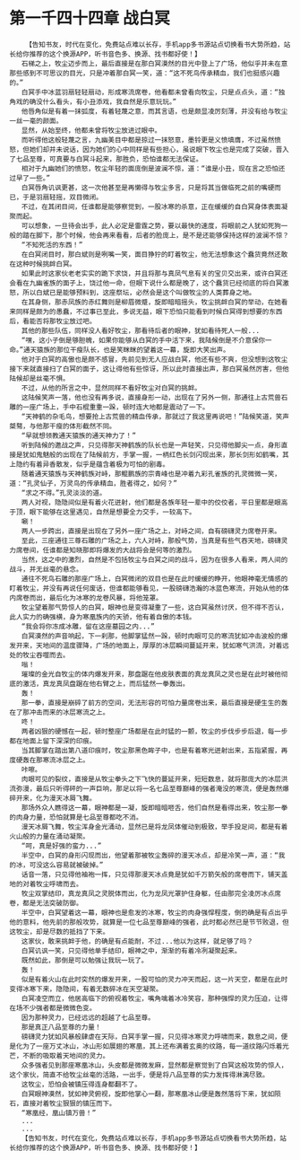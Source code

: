 # 第一千四十四章 战白冥
        【告知书友，时代在变化，免费站点难以长存，手机app多书源站点切换看书大势所趋，站长给你推荐的这个换源APP，听书音色多、换源、找书都好使！】
       石梯之上，牧尘迈步而上，最后直接是在那白冥漠然的目光中登上了广场，他似乎并未在意那些感到不可思议的目光，只是冲着那白冥一笑，道：“这不死鸟传承精血，我们也挺感兴趣的。”
       白冥手中冰蓝羽扇轻轻扇动，形成寒流席卷，他看都未曾看向牧尘，只是点点头，道：“独角戏的确没什么看头，有小丑添戏，我自然是乐意玩玩。”
       他唇角似是有着一抹弧度，有着轻蔑之意，而其言语，也是颇显凌厉刻薄，并没有给与牧尘一丝一毫的颜面。
       显然，从始至终，他都未曾将牧尘放进过眼中。
       而听得他这般轻蔑之言，九幽美目中都是掠过一抹怒意，墨铃更是义愤填膺，不过虽然愤怒，但她们却并未说话，因为她们的心中同样是有些担心，虽说眼下牧尘也是完成了突破，晋入了七品至尊，可真要与白冥斗起来，那胜负，恐怕谁都无法保证。
       相对于九幽她们的愤怒，牧尘年轻的面庞倒是波澜不惊，道：“谁是小丑，现在言之恐怕还过早了一些。”
       白冥唇角讥讽更甚，这一次他甚至是再懒得与牧尘多言，只是将其当做临死之前的嘴硬而已，于是羽扇轻摇，双目微闭。
       不过，在其闭目间，任谁都是能够察觉到，一股冰寒的杀意，正在缓缓的自白冥身体表面凝聚而起。
       可以想象，一旦待会出手，此人必定是雷霆之势，要以最快的速度，将眼前之人犹如死狗一般的踏在脚下，那个时候，他会再来看看，后者的脸庞上，是不是还能够保持这样的波澜不惊？
       “不知死活的东西！”
       在白冥闭目时，那白斌则是咧嘴一笑，面目狰狞的盯着牧尘，他无法想象这个蠢货竟然还敢在这种时候挑衅白冥。
       如果此时这家伙老老实实的跪下求饶，并且将那与真凤气息有关的宝贝交出来，或许白冥还会看在九幽雀族的面子上，饶过他一命，但眼下说什么都是晚了，这个蠢货已经彻底的将白冥激怒，所以白斌已是能够预料到，这座祭坛，必然会是这个叫做牧尘的人类葬身之地。
       在其身侧，那赤凤族的赤红舞则是柳眉微蹙，旋即暗暗摇头，牧尘挑衅白冥的举动，在她看来同样是颇为的愚蠢，不过事已至此，多说无益，眼下恐怕只能看到时候白冥得到想要的东西后，看能否将那牧尘放过吧。
       其他的那些队伍，同样没人看好牧尘，那看待后者的眼神，犹如看待死人一般...
       “嘿，这小子倒是够胆魄，如果你能够从白冥的手中活下来，我陆候倒是不介意保你一命。”通天猿族的那位干瘦队长，也是笑眯眯的望着这一幕，旋即大笑出声。
       他对于白冥的高傲也是颇不感冒，先前见到无人应战白冥，他还有些不爽，但没想到这牧尘接下来就直接扫了白冥的面子，这让得他有些惊讶，所以此时直接出声，那白冥虽然厉害，但他陆候却是丝毫不惧。
       不过，从他的所言之中，显然同样不看好牧尘对白冥的挑衅。
       这陆候笑声一落，他也没有再多说，直接身形一动，出现在了另外一侧，那通往上古荒兽石雕的一座广场上，手中石棍重重一跺，顿时连大地都是震动了一下。
       “天神鹤的杂毛鸟，想要抢上古荒兽的精血传承，那就过了我这里再说吧！”陆候笑道，笑声桀骜，与他那干瘦的体形截然不同。
       “早就想领教通天猿族的通天神力了！”
       听到陆候的邀战之声，只见得那天神鹤族的队长也是一声轻笑，只见得他脚尖一点，身形直接是犹如鬼魅般的出现在了陆候前方，手掌一握，一柄红色长剑闪现出来，那长剑形如鹤嘴，其上隐约有着异香散发，似乎是蕴含着极为可怕的剧毒。
       随着通天猿族与天神鹤族对峙，那鲲鹏族的宗青峰也是冲着九彩孔雀族的孔灵微微一笑，道：“孔灵仙子，万灵鸟的传承精血，胜者得之，如何？”
       “求之不得。”孔灵淡淡的道。
       两人对视，隐隐间似是有着火花迸射，他们都是各族年轻一辈中的佼佼者，平日里都是眼高于顶，眼下能够在这里遇见，自然是想要全力交手，一较高下。
       唰！
       两人一步跨出，直接是出现在了另外一座广场之上，对峙之间，自有磅礴灵力席卷开来。
       至此，三座通往三尊石雕的广场之上，六人对峙，那般气势，当真是有些气吞天地，磅礴灵力席卷间，任谁都是知晓那即将爆发的大战将会是何等的激烈。
       当然，这之中的激烈，自然是不包括牧尘与白冥之间的战斗，因为在很多人看来，两人间的战斗，并无丝毫的悬念。
       通往不死鸟石雕的那座广场上，白冥微闭的双目也是在此时缓缓的睁开，他眼神毫无情感的盯着牧尘，并没有再说任何废话，但谁都能够看见，一股磅礴浩瀚的冰蓝色寒流，开始从他的体内席卷而出，最后化为冰寒的龙卷风暴，将他笼罩。
       牧尘望着那气势惊人的白冥，眼神也是变得凝重了一些，这白冥虽然讨厌，但不得不否认，此人实力的确强横，身为寒凰族内的天骄，他有着自傲的本钱。
       “我会将你冻成冰雕，留在这座墓园之内...”
       白冥漠然的声音响起，下一刹那，他脚掌猛然一跺，顿时肉眼可见的寒流犹如冲击波般的爆发开来，天地间的温度骤降，广场的地面上，厚厚的冰层瞬间蔓延开来，犹如寒气洪流，对着远处的牧尘吞噬而去。
       嗡！
       璀璨的金光自牧尘的体内爆发开来，那盘踞在他皮肤表面的真龙真凤之灵也是在此时被他彻底的激活，真龙真凤盘踞在他右臂之上，而后猛然一拳轰出。
       轰！
       那一拳，直接是崩碎了前方的空间，无法形容的可怕力量席卷出来，最后直接是硬生生的轰在了那冲击而来的冰层寒流之上。
       咚！
       两者凶狠的硬憾在一起，顿时整座广场都是在此时猛的一颤，牧尘的步伐步步后退，每一步都在地面上留下深深的印痕。
       当其脚掌在踏出第八道印痕时，牧尘那黑色眸子中，也是有着寒光迸射出来，五指紧握，再度硬轰在那寒流冰层之上。
       咔嚓。
       肉眼可见的裂纹，直接是从牧尘拳头之下飞快的蔓延开来，短短数息，就将那庞大的冰层洪流弥漫，最后只听得砰的一声巨响，那足以将一名七品至尊巅峰的强者淹没的寒流，便是轰然爆碎开来，化为漫天冰屑飞舞。
       那场外众人瞧得这一幕，眼神都是一凝，旋即暗暗咂舌，他们自然是看得出来，牧尘那一拳的肉身力量，恐怕就算是七品至尊都吃不消。
       漫天冰屑飞舞，牧尘浑身金光涌动，显然已是将龙凤体催动到极致，举手投足间，都是有着火山般的力量在涌动凝聚。
       “呵，真是好强的蛮力...”
       半空中，白冥的身形闪现而出，他望着那被牧尘轰碎的漫天冰点，却是冷笑一声，道：“我的冰，可没这么容易就被破掉。”
       话音一落，只见得他袖袍一挥，只见得那漫天冰点竟是犹如千万箭矢般的席卷而下，铺天盖地的对着牧尘呼啸而去。
       牧尘双掌结印，真龙真凤之灵脱体而出，化为龙凤光罩护住身躯，任由那完全凌厉冰点席卷，都是无法突破防御。
       半空中，白冥望着这一幕，眼神也是愈发的冰寒，牧尘的肉身强悍程度，倒的确是有点出乎他的意料，他先前的那般攻势，就算是一位七品至尊巅峰的强者，此时都必然已是节节败退，但这牧尘，却是尽数的抵挡了下来。
       这家伙，敢来挑衅于他，的确是有点能耐，不过...他以为这样，就足够了吗？
       白冥讥讽一笑，只见得他单手结印，眼神之中，渐渐的有着冷冽凝聚起来。
       既然如此，那倒是可以勉强让我玩一玩了。
       轰！
       似是有着火山在此时突然的爆发开来，一股可怕的灵力冲天而起，这一片天空，都是在此时变得冰寒下来，隐隐间，有着无数碎冰在天空凝聚。
       白冥凌空而立，他居高临下的俯视着牧尘，嘴角噙着冰冷笑容，那种强悍的灵力压迫，让得在场不少强者都是微微色变。
       因为那种灵力，已经远远的超越了七品至尊。
       那是真正八品至尊的力量！
       磅礴灵力犹如风暴般肆虐在天际，白冥手掌一握，只见得冰寒灵力呼啸而来，数息之间，便是化为了一座万丈冰山，冰山形如展翅的寒凰，其上还布满着玄奥的纹路，每一道纹路闪烁着光芒，不断的吸取着天地间的灵力。
       众多强者见到那座寒凰冰山，头皮都是微微发麻，显然都是察觉到了白冥这般攻势的惊人，这个家伙，简直不给牧尘丝毫的活路，一出手，便是将八品至尊的实力发挥得淋漓尽致。
       这牧尘，恐怕会被镇压得连身都翻不了。
       白冥眼神漠然，犹如神灵俯视，旋即他掌心一翻，那寒凰冰山便是轰然落将下来，犹如陨石，直接对着牧尘狠狠的镇压而下。
       “寒凰经，凰山镇万兽！”
       ...
       ...
       【告知书友，时代在变化，免费站点难以长存，手机app多书源站点切换看书大势所趋，站长给你推荐的这个换源APP，听书音色多、换源、找书都好使！】